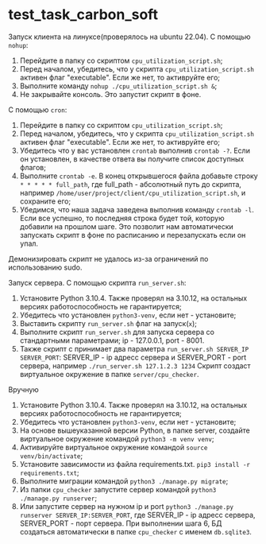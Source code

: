 # test_task_carbon_soft

Запуск клиента на линуксе(проверялось на ubuntu 22.04).
С помощью `nohup`:
1) Перейдите в папку со скриптом `cpu_utilization_script.sh`;
2) Перед началом, убедитесь, что у скрипта `cpu_utilization_script.sh` активен флаг "executable". Если же нет, то активруйте его;
3) Выполните команду `nohup ./cpu_utilization_script.sh &`;
4) Не закрывайте консоль.
Это запустит скрипт в фоне.

С помощью `cron`:
1) Перейдите в папку со скриптом `cpu_utilization_script.sh`;
2) Перед началом, убедитесь, что у скрипта `cpu_utilization_script.sh` активен флаг "executable". Если же нет, то активруйте его;
3) Убедитесь что у вас установлен `crontab` выполнив `crontab -?`. Если он установлен, в качестве ответа вы получите список доступных флагов;
4) Выполните `crontab -e`. В конец открывшегося файла добавьте строку `* * * * * full_path`, где full_path - абсолютный путь до скрипта, например `/home/user/project/client/cpu_utilization_script.sh`, и сохраните его;
5) Убедимся, что наша задача заведена выполнив команду `crontab -l`. Если все успешно, то последняя строка будет той, которую добавили на прошлом шаге.
Это позволит нам автоматически запускать скрипт в фоне по расписанию и перезапускать если он упал.

Демонизировать скрипт не удалось из-за ограничений по использованию sudo.

Запуск сервера.
С помощью скрипта `run_server.sh`:
1) Установите Python 3.10.4. Также проверял на 3.10.12, на остальных версиях работоспособность не гарантируется;
2) Убедитесь что установлен `python3-venv`, если нет - установите;
3) Выставить скрипту `run_server.sh` флаг на запуск(`x`);
4) Выполните скрипт `run_server.sh` для запуска сервера со стандартными параметрами; ip - 127.0.0.1, port - 8001.
5) Также скрипт с принимает два параметра `run_server.sh SERVER_IP SERVER_PORT`: SERVER_IP - ip адресс сервера и SERVER_PORT - port сервера, например `./run_server.sh 127.1.2.3 1234`
Скрипт создаст виртуальное окружение в папке `server/cpu_checker`.


Вручную
1) Установите Python 3.10.4. Также проверял на 3.10.12, на остальных версиях работоспособность не гарантируется;
2) Убедитесь что установлен `python3-venv`, если нет - установите;
3) На основе вышеуказанной версии Python, в папке server, создайте виртуальное окружение командой `python3 -m venv venv`;
4) Активируйте виртуальное окружение командой `source venv/bin/activate`;
5) Установите зависимости из файла requirements.txt. `pip3 install -r requirements.txt`;
6) Выполните миграции командой `python3 ./manage.py migrate`;
7) Из папки `cpu_checker` запустите сервер командой `python3 ./manage.py runserver`;
8) Или запустите сервер на нужном ip и port `python3 ./manage.py runserver SERVER_IP:SERVER_PORT`, где SERVER_IP - ip адресс сервера, SERVER_PORT - порт сервера.
При выполнении шага 6, БД создаться автоматически в папке `cpu_checker` с именем `db.sqlite3`.
